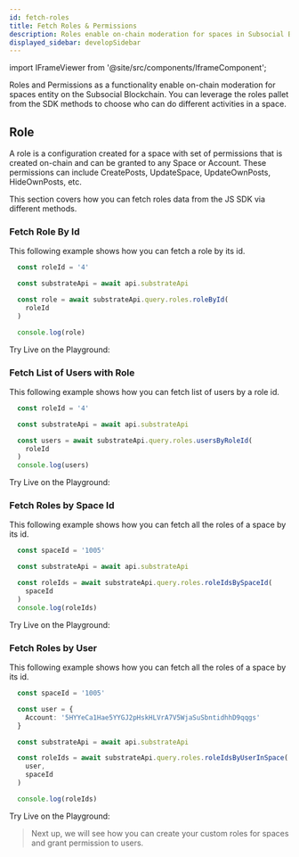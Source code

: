 ```yaml
---
id: fetch-roles
title: Fetch Roles & Permissions
description: Roles enable on-chain moderation for spaces in Subsocial Blockchain. Let's take a deep look on how you can fetch roles data.
displayed_sidebar: developSidebar
---
```


import IFrameViewer from '@site/src/components/IframeComponent';

Roles and Permissions as a functionality enable on-chain moderation for spaces entity on the Subsocial Blockchain. You can leverage the roles pallet from the SDK methods to choose who can do different activities in a space.

## Role
A role is a configuration created for a space with set of permissions that is created on-chain and can be granted to any Space or Account. These permissions can include CreatePosts, UpdateSpace, UpdateOwnPosts, HideOwnPosts, etc.


This section covers how you can fetch roles data from the JS SDK via different methods.

### Fetch Role By Id

This following example shows how you can fetch a role by its id.

```ts
  const roleId = '4'

  const substrateApi = await api.substrateApi

  const role = await substrateApi.query.roles.roleById(
    roleId 
  )

  console.log(role)
```

Try Live on the Playground:

 <IFrameViewer
      src="https://play.subsocial.network/reading-data/roles/by-role-id?iframe=true"
  />


### Fetch List of Users with Role

This following example shows how you can fetch list of users by a role id.

```ts
  const roleId = '4'

  const substrateApi = await api.substrateApi

  const users = await substrateApi.query.roles.usersByRoleId(
    roleId 
  )
  console.log(users)
```

Try Live on the Playground:

 <IFrameViewer
      src="https://play.subsocial.network/reading-data/roles/get-users?iframe=true"
  />

### Fetch Roles by Space Id

This following example shows how you can fetch all the roles of a space by its id.

```ts
  const spaceId = '1005'

  const substrateApi = await api.substrateApi

  const roleIds = await substrateApi.query.roles.roleIdsBySpaceId(
    spaceId 
  )
  console.log(roleIds)
```

Try Live on the Playground:

 <IFrameViewer
      src="https://play.subsocial.network/reading-data/roles/by-space-id?iframe=true"
  />

### Fetch Roles by User

This following example shows how you can fetch all the roles of a space by its id.

```ts
  const spaceId = '1005'

  const user = {
    Account: '5HYYeCa1Hae5YYGJ2pHskHLVrA7V5WjaSuSbntidhhD9qqgs'
  }

  const substrateApi = await api.substrateApi

  const roleIds = await substrateApi.query.roles.roleIdsByUserInSpace(
    user,
    spaceId 
  )

  console.log(roleIds)
```

Try Live on the Playground:

 <IFrameViewer
      src="https://play.subsocial.network/reading-data/roles/by-user?iframe=true"
  />


> Next up, we will see how you can create your custom roles for spaces and grant permission to users.
